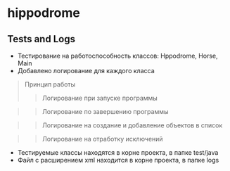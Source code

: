 # hippodrome
## Tests and Logs

* Тестирование на работоспособность классов: Hppodrome, Horse, Main
* Добавлено логирование для каждого класса
> Принцип работы
>> Логирование при запуске программы

>> Логирование по завершению программы

>> Логирование на создание и добавление объектов в список

>> Логирование на отработку исключений

* Тестируемые классы находятся в корне проекта, в папке test/java
* Файл с расширением xml находится в корне проекта, в папке logs

